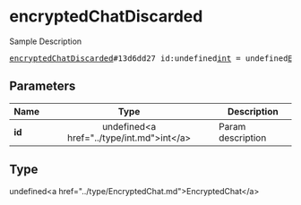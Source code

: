 # encryptedChatDiscarded

Sample Description

<pre>
<a href="../constructor/encryptedChatDiscarded.md">encryptedChatDiscarded</a>#13d6dd27 id:undefined<a href="../type/int.md">int</a> = undefined<a href="../type/EncryptedChat.md">EncryptedChat</a>;
</pre>

## Parameters

| Name | Type | Description |
|------|:----:|-------------|
| **id** | undefined&lt;a href=&#34;../type/int.md&#34;&gt;int&lt;/a&gt; | Param description |

## Type

undefined&lt;a href=&#34;../type/EncryptedChat.md&#34;&gt;EncryptedChat&lt;/a&gt;
